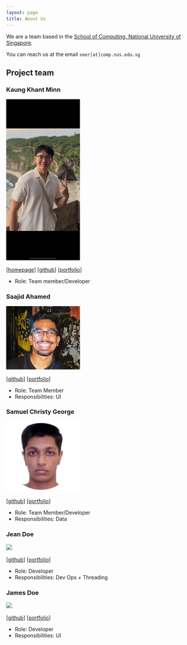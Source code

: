 ```yaml
---
layout: page
title: About Us
---
```


We are a team based in the [School of Computing, National University of Singapore](https://www.comp.nus.edu.sg).

You can reach us at the email `seer[at]comp.nus.edu.sg`

## Project team

### Kaung Khant Minn

<img src="images/khantminn290.png" width="200px">

[[homepage](http://www.comp.nus.edu.sg/~damithch)]
[[github](https://github.com/Khantminn290)]
[[portfolio](team/johndoe.md)]

* Role: Team member/Developer

### Saajid Ahamed

<img src="images/saajid-ahamed.png" width="200px">

[[github](https://github.com/saajid-ahamed)]
[[portfolio](team/johndoe.md)]

* Role: Team Member
* Responsibilities: UI

### Samuel Christy George

<img src="images/samuelcg20.png" width="200px">

[[github](http://github.com/samuelcg20)] [[portfolio](team/johndoe.md)]

* Role: Team Member/Developer
* Responsibilities: Data

### Jean Doe

<img src="images/johndoe.png" width="200px">

[[github](http://github.com/johndoe)]
[[portfolio](team/johndoe.md)]

* Role: Developer
* Responsibilities: Dev Ops + Threading

### James Doe

<img src="images/johndoe.png" width="200px">

[[github](http://github.com/johndoe)]
[[portfolio](team/johndoe.md)]

* Role: Developer
* Responsibilities: UI
